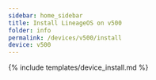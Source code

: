 ```yaml
---
sidebar: home_sidebar
title: Install LineageOS on v500
folder: info
permalink: /devices/v500/install
device: v500
---
```

{% include templates/device_install.md %}
